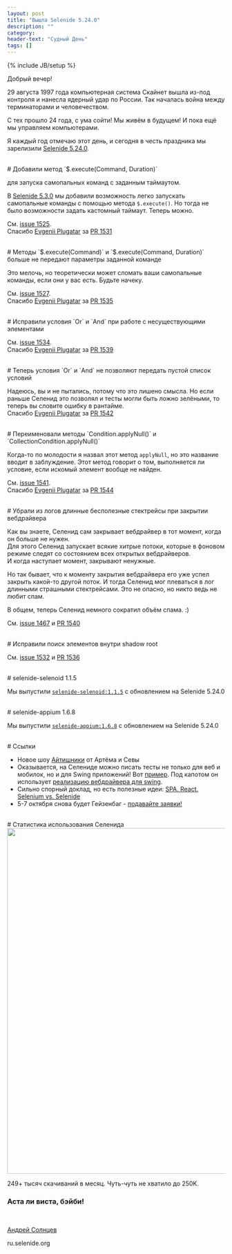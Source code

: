 ```yaml
---
layout: post
title: "Вышла Selenide 5.24.0"
description: ""
category:
header-text: "Судный День"
tags: []
---
```

{% include JB/setup %}

Добрый вечер!  

29 августа 1997 года компьютерная система Скайнет вышла из-под контроля и нанесла ядерный удар по России.
Так началась война между терминаторами и человечеством.

С тех прошло 24 года, с ума сойти! Мы живём в будущем! И пока ещё мы управляем компьютерами.   

Я каждый год отмечаю этот день, и сегодня в честь праздника мы зарелизили [Selenide 5.24.0](https://github.com/selenide/selenide/milestone/130?closed=1).


<br>
# Добавили метод `$.execute(Command, Duration)`

для запуска самопальных команд с заданным таймаутом. 

В [Selenide 5.3.0](https://ru.selenide.org/2019/09/02/selenide-5.3.0/) мы добавили возможность легко запускать самопальные команды с помощью метода `$.execute()`. Но тогда не было возможности задать кастомный таймаут. Теперь можно. 

См. [issue 1525](https://github.com/selenide/selenide/issues/1525).  
Спасибо [Evgenii Plugatar](https://github.com/evpl) за [PR 1531](https://github.com/selenide/selenide/pull/1531) 


<br>
# Методы `$.execute(Command)` и `$.execute(Command, Duration)` больше не передают параметры заданной команде

Это мелочь, но теоретически может сломать ваши самопальные команды, если они у вас есть. Будьте начеку. 

См. [issue 1527](https://github.com/selenide/selenide/issues/1527).  
Спасибо [Evgenii Plugatar](https://github.com/evpl) за [PR 1535](https://github.com/selenide/selenide/pull/1535)


<br>
# Исправили условия `Or` и `And` при работе с несуществующими элементами

См. [issue 1534](https://github.com/selenide/selenide/issues/1534).  
Спасибо [Evgenii Plugatar](https://github.com/evpl) за [PR 1539](https://github.com/selenide/selenide/pull/1539)


<br>
# Теперь условия `Or` и `And` не позволяют передать пустой список условий

Надеюсь, вы и не пытались, потому что это лишено смысла. Но если раньше Селенид это позволял и тесты могли быть ложно 
зелёными, то теперь вы словите ошибку в рантайме.   
Спасибо [Evgenii Plugatar](https://github.com/evpl) за [PR 1542](https://github.com/selenide/selenide/pull/1542)


<br>
# Переименовали методы `Condition.applyNull()` и `CollectionCondition.applyNull()`

Когда-то по молодости я назвал этот метод `applyNull`, но это название вводит в заблуждение. 
Этот метод говорит о том, выполняется ли условие, если искомый элемент вообще не найден. 

См. [issue 1541](https://github.com/selenide/selenide/issues/1541).  
Спасибо [Evgenii Plugatar](https://github.com/evpl) за [PR 1544](https://github.com/selenide/selenide/pull/1544)


<br>
# Убрали из логов длинные бесполезные стектрейсы при закрытии вебдрайвера

Как вы знаете, Селенид сам закрывает вебдрайвер в тот момент, когда он больше не нужен.  
Для этого Селенид запускает всякие хитрые потоки, которые в фоновом режиме следят со состоянием всех открытых вебдрайверов.  
И когда наступает момент, закрывают ненужные. 

Но так бывает, что к моменту закрытия вебдрайвера его уже успел закрыть какой-то другой поток. И тогда Селенид мог 
плеваться в лог длинными страшными стектрейсами. Это не опасно, но никто ведь не любит спам.

В общем, теперь Селенид немного сократил объём спама. :)

См. [issue 1467](https://github.com/selenide/selenide/issues/1467) и
[PR 1540](https://github.com/selenide/selenide/pull/1540)



<br>
# Исправили поиск элементов внутри shadow root

См. [issue 1532](https://github.com/selenide/selenide/issues/1532) и
[PR 1536](https://github.com/selenide/selenide/pull/1536)


<br>
# selenide-selenoid 1.1.5

Мы выпустили [`selenide-selenoid:1.1.5`](https://github.com/selenide/selenide-selenoid/releases/tag/v1.1.5) с обновлением на Selenide 5.24.0


<br>
# selenide-appium 1.6.8

Мы выпустили [`selenide-appium:1.6.8`](https://github.com/selenide/selenide-appium/releases/tag/v1.6.8) с обновлением на Selenide 5.24.0


<br>
# Ссылки

* Новое шоу [Айтишники](https://www.youtube.com/channel/UCHmuu4tJjx54fOWzoIVqmaA) от Артёма и Севы
* Оказывается, на Селениде можно писать тесты не только для веб и мобилок, но и для Swing приложений! Вот [пример](https://github.com/framebassman/fest-selenide). Под капотом он использует [реализацию вебдрайвера для swing](https://github.com/jalian-systems/marathonv5). 
* Сильно спорный доклад, но есть полезные идеи: [SPA. React. Selenium vs. Selenide](https://www.youtube.com/watch?v=BzM-VAf8C-c)
* 5-7 октября снова будет Гейзенбаг - [подавайте заявки!](https://heisenbug-moscow.ru/callforpapers/) 


<br>
# Статистика использования Селенида
<center>
  <img src="{{ BASE_PATH }}/images/2021/08/selenide.downloads.png" width="800"/>
</center>

249+ тысяч скачиваний в месяц. Чуть-чуть не хватило до 250K. 

### Аста ли виста, бэйби!

<br>

[Андрей Солнцев](http://asolntsev.github.io/)

ru.selenide.org
